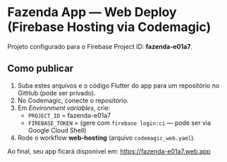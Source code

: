 
# Fazenda App — Web Deploy (Firebase Hosting via Codemagic)

Projeto configurado para o Firebase Project ID: **fazenda-e01a7**.

## Como publicar
1) Suba estes arquivos e o código Flutter do app para um repositório no GitHub (pode ser privado).
2) No Codemagic, conecte o repositório.
3) Em *Environment variables*, crie:
   - `PROJECT_ID` = fazenda-e01a7
   - `FIREBASE_TOKEN` = (gere com `firebase login:ci` — pode ser via Google Cloud Shell)
4) Rode o workflow **web-hosting** (arquivo `codemagic_web.yaml`).

Ao final, seu app ficará disponível em:
https://fazenda-e01a7.web.app
